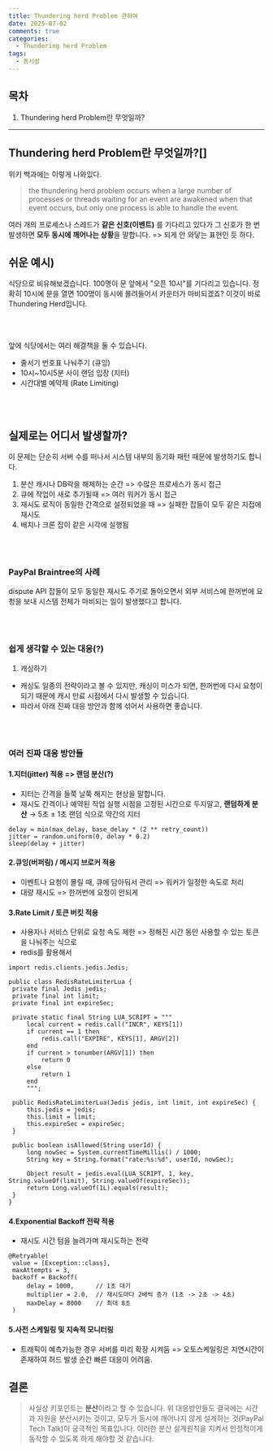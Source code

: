 ```yaml
---
title: Thundering herd Problem 관하여
date: 2025-07-02
comments: true
categories:
  - Thundering herd Problem
tags:
  - 동시성
---
```


## 목차
1. Thundering herd Problem란 무엇일까?

---

## Thundering herd Problem란 무엇일까?[]
위키 백과에는 이렇게 나와있다.

> the thundering herd problem occurs when a large number of processes or threads waiting for an event are awakened when that event occurs, but only one process is able to handle the event.

여러 개의 프로세스나 스레드가 **같은 신호(이벤트)** 를 기다리고 있다가 그 신호가 한 번 발생하면 **모두 동시에 깨어나는 상황**을 말합니다.  => 되게 안 와닿는 표현인 듯 하다.


## 쉬운 예시)
식당으로 비유해보겠습니다. 100명이 문 앞에서 "오픈 10시"를 기다리고 있습니다.
정확히 10시에 문을 열면 100명이 동시에 몰려들어서 카운터가 마비되겠죠? 이것이 바로 Thundering Herd입니다.

<br>
<br>

앞에 식당에서는 여러 해결책을 둘 수 있습니다.
- 줄서기 번호표 나눠주기 (큐잉)
- 10시~10시5분 사이 랜덤 입장 (지터)
- 시간대별 예약제 (Rate Limiting)

<br>
<br>

## 실제로는 어디서 발생할까?

이 문제는 단순히 서버 수를 떠나서 시스템 내부의 동기화 패턴 때문에 발생하기도 합니다.

1. 분산 캐시나 DB락을 해제하는 순간 => 수많은 프로세스가 동시 접근
2. 큐에 작업이 새로 추가될때 => 여러 워커가 동시 접근
3. 재시도 로직이 동일한 간격으로 설정되었을 때 => 실패한 잡들이 모두 같은 지접에 재시도
4. 배치나 크론 잡이 같은 시각에 실행됨

<br>
<br>

### PayPal Braintree의 사례

dispute API 잡들이 모두 동일한 재시도 주기로 돌아오면서 외부 서비스에 한꺼번에 요청을 보내 시스템 전체가 마비되는 일이 발생했다고 합니다.

<br>
<br>

### 쉽게 생각할 수 있는 대응(?)

1. 캐싱하기
  - 캐싱도 일종의 전략이라고 볼 수 있지만, 캐싱이 미스가 되면, 한꺼번에 다시 요청이 되기 때문에 캐시 만료 시점에서 다시 발생할 수 있습니다.
  - 따라서 아래 진짜 대응 방안과 함께 섞어서 사용하면 좋습니다.

<br>
<br>

### 여러 진짜 대응 방안들

#### 1.지터(jitter) 적용 => 랜덤 분산(?)
  - 지터는 간격을 들쭉 날쭉 해지는 현상을 말합니다.
  - 재시도 간격이나 예약된 작업 실행 시점을 고정된 시간으로 두지말고, **랜덤하게 분산**
    → 5초 ± 1초 랜덤 식으로 약간의 지터
```
delay = min(max_delay, base_delay * (2 ** retry_count))
jitter = random.uniform(0, delay * 0.2)
sleep(delay + jitter)
```

#### 2.큐잉(버퍼링) / 메시지 브로커 적용
  - 이벤트나 요청이 몰릴 때, 큐에 담아둬서 관리 => 워커가 일정한 속도로 처리
  - 대량 재시도 => 한꺼번에 요청이 안되게

#### 3.Rate Limit / 토큰 버킷 적용
  - 사용자나 서비스 단위로 요청 속도 제한 =>  정해진 시간 동안 사용할 수 있는 토큰을 나눠주는 식으로
  - redis를 활용해서
   ```
   import redis.clients.jedis.Jedis;
   
   public class RedisRateLimiterLua {
    private final Jedis jedis;
    private final int limit;
    private final int expireSec;
   
    private static final String LUA_SCRIPT = """
        local current = redis.call("INCR", KEYS[1])
        if current == 1 then
            redis.call("EXPIRE", KEYS[1], ARGV[2])
        end
        if current > tonumber(ARGV[1]) then
            return 0
        else
            return 1
        end
        """;
   
    public RedisRateLimiterLua(Jedis jedis, int limit, int expireSec) {
        this.jedis = jedis;
        this.limit = limit;
        this.expireSec = expireSec;
    }
   
    public boolean isAllowed(String userId) {
        long nowSec = System.currentTimeMillis() / 1000;
        String key = String.format("rate:%s:%d", userId, nowSec);
   
        Object result = jedis.eval(LUA_SCRIPT, 1, key, String.valueOf(limit), String.valueOf(expireSec));
        return Long.valueOf(1L).equals(result);
    }
   }
   ```


#### 4.Exponential Backoff 전략 적용
  - 재시도 시간 텀을 늘려가며 재시도하는 전략

   ```
   @Retryable(
    value = [Exception::class],
    maxAttempts = 3,
    backoff = Backoff(
        delay = 1000,      // 1초 대기
        multiplier = 2.0,  // 재시도마다 2배씩 증가 (1초 -> 2초 -> 4초)
        maxDelay = 8000    // 최대 8초
    )
   ```

#### 5.사전 스케일링 및 지속적 모니터링
  - 트래픽이 예측가능한 경우 서버를 미리 확장 시켜둠 => 오토스케일링은 지연시간이 존재하여 허드 발생 순간 빠른 대응이 어려움.



## 결론

> 사실상 키포인트는 **분산**이라고 할 수 있습니다.  위 대응방안들도 결국에는 시간과 자원을 분산시키는 것이고, 모두가 동시에 깨어나지 않게 설계하는 것(PayPal Tech Talk)이 궁극적인 목표입니다. 이러한 분산 설계원칙을 지켜서 안정적이게 동작할 수 있도록 하게 해야할 것 같습니다.

